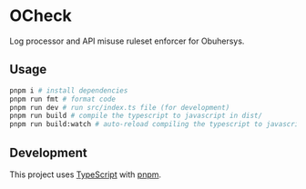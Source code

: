 # OCheck

Log processor and API misuse ruleset enforcer for Obuhersys.

## Usage

```bash
pnpm i # install dependencies
pnpm run fmt # format code
pnpm run dev # run src/index.ts file (for development)
pnpm run build # compile the typescript to javascript in dist/
pnpm run build:watch # auto-reload compiling the typescript to javascript in dist/
```

## Development

This project uses [TypeScript](https://www.typescriptlang.org/) with [pnpm](https://pnpm.io/).
